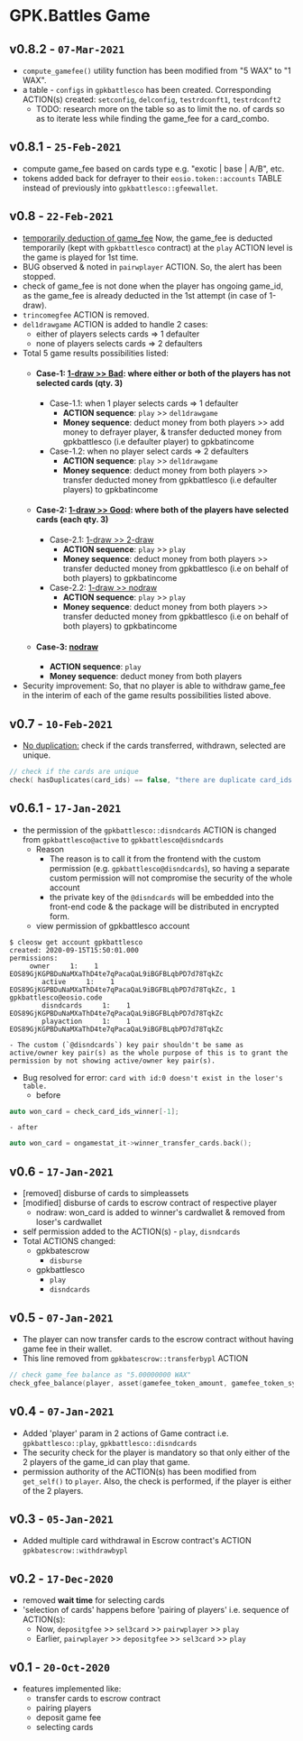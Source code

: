 GPK.Battles Game
================
v0.8.2 - `07-Mar-2021`
----
* `compute_gamefee()` utility function has been modified from "5 WAX" to "1 WAX".
* a table - `configs` in `gpkbattlesco` has been created. Corresponding ACTION(s) created: `setconfig`, `delconfig`, `testrdconft1`, `testrdconft2`
	- TODO: research more on the table so as to limit the no. of cards so as to iterate less while finding the game_fee for a card_combo.

v0.8.1 - `25-Feb-2021`
----
* compute game_fee based on cards type e.g. "exotic | base | A/B", etc.
* tokens added back for defrayer to their `eosio.token::accounts` TABLE instead of previously into `gpkbattlesco::gfeewallet`.

v0.8 - `22-Feb-2021`
----
* <u>temporarily deduction of game_fee</u> Now, the game_fee is deducted temporarily (kept with `gpkbattlesco` contract) at the `play` ACTION level is the game is played for 1st time.
* BUG observed & noted in `pairwplayer` ACTION. So, the alert has been stopped.
* check of game_fee is not done when the player has ongoing game_id, as the game_fee is already deducted in the 1st attempt (in case of 1-draw).
* `trincomegfee` ACTION is removed.
* `del1drawgame` ACTION is added to handle 2 cases:
	- either of players selects cards => 1 defaulter
	- none of players selects cards => 2 defaulters
* Total 5 game results possibilities listed:
	* #### Case-1: <u>1-draw >> Bad</u>: where either or both of the players has not selected cards (qty. 3)
		* Case-1.1: when 1 player selects cards => 1 defaulter
			- __ACTION sequence__: `play` >> `del1drawgame`
			- __Money sequence__: deduct money from both players >> add money to defrayer player, & transfer deducted money from gpkbattlesco (i.e defaulter player) to gpkbatincome
		* Case-1.2: when no player select cards => 2 defaulters
			- __ACTION sequence__: `play` >> `del1drawgame`
			- __Money sequence__: deduct money from both players >> transfer deducted money from gpkbattlesco (i.e defaulter players) to gpkbatincome

	* #### Case-2: <u>1-draw >> Good</u>: where both of the players have selected cards (each qty. 3)
		* Case-2.1: <u>1-draw >> 2-draw</u>
			- __ACTION sequence__: `play` >> `play`
			- __Money sequence__: deduct money from both players >> transfer deducted money from gpkbattlesco (i.e on behalf of both players) to gpkbatincome
		* Case-2.2: <u>1-draw >> nodraw</u>
			- __ACTION sequence__: `play` >> `play`
			- __Money sequence__: deduct money from both players >> transfer deducted money from gpkbattlesco (i.e on behalf of both players) to gpkbatincome

	* #### Case-3: <u>nodraw</u>
		* __ACTION sequence__: `play`
		* __Money sequence__: deduct money from both players
* Security improvement: So, that no player is able to withdraw game_fee in the interim of each of the game results possibilities listed above.

v0.7 - `10-Feb-2021`
----
* <u>No duplication:</u> check if the cards transferred, withdrawn, selected are unique.
```cpp
// check if the cards are unique
check( hasDuplicates(card_ids) == false, "there are duplicate card_ids.");
```

v0.6.1 - `17-Jan-2021`
----
* the permission of the `gpkbattlesco::disndcards` ACTION is changed from `gpkbattlesco@active` to `gpkbattlesco@disndcards`
	- Reason
		+ The reason is to call it from the frontend with the custom permission (e.g. `gpkbattlesco@disndcards`), so having a separate custom permission will not compromise the security of the whole account
		+ the private key of the `@disndcards` will be embedded into the front-end code & the package will be distributed in encrypted form. 
	- view permission of gpkbattlesco account
```console
$ cleosw get account gpkbattlesco
created: 2020-09-15T15:50:01.000
permissions:
     owner     1:    1 EOS89GjKGPBDuNaMXaThD4te7qPacaQaL9iBGFBLqbPD7d78TqkZc
        active     1:    1 EOS89GjKGPBDuNaMXaThD4te7qPacaQaL9iBGFBLqbPD7d78TqkZc, 1 gpkbattlesco@eosio.code
        disndcards     1:    1 EOS89GjKGPBDuNaMXaThD4te7qPacaQaL9iBGFBLqbPD7d78TqkZc
        playaction     1:    1 EOS89GjKGPBDuNaMXaThD4te7qPacaQaL9iBGFBLqbPD7d78TqkZc
```
	- The custom (`@disndcards`) key pair shouldn't be same as active/owner key pair(s) as the whole purpose of this is to grant the permission by not showing active/owner key pair(s). 
* Bug resolved for error: `card with id:0 doesn't exist in the loser's table.`
	- before
```cpp
auto won_card = check_card_ids_winner[-1];
```
	- after
```cpp
auto won_card = ongamestat_it->winner_transfer_cards.back();
```

v0.6 - `17-Jan-2021`
----
* [removed] disburse of cards to simpleassets
* [modified] disburse of cards to escrow contract of respective player
	- nodraw: won_card is added to winner's cardwallet & removed from loser's cardwallet
* self permission added to the ACTION(s) - `play`, `disndcards`
* Total ACTIONS changed:
	- gpkbatescrow
		+ `disburse`
	- gpkbattlesco
		+ `play`
		+ `disndcards`

v0.5 - `07-Jan-2021`
----
* The player can now transfer cards to the escrow contract without having game fee in their wallet.
* This line removed from `gpkbatescrow::transferbypl` ACTION
```cpp
// check game_fee balance as "5.00000000 WAX"
check_gfee_balance(player, asset(gamefee_token_amount, gamefee_token_symbol));
```

v0.4 - `07-Jan-2021`
----
* Added 'player' param in 2 actions of Game contract i.e. `gpkbattlesco::play`, `gpkbattlesco::disndcards`
* The security check for the player is mandatory so that only either of the 2 players of the game_id can play that game.
* permission authority of the ACTION(s) has been modified from `get_self()` to `player`. Also, the check is performed, if the player is either of the 2 players.

v0.3 - `05-Jan-2021`
----
* Added multiple card withdrawal in Escrow contract's ACTION `gpkbatescrow::withdrawbypl`

v0.2 - `17-Dec-2020`
----
* removed __wait time__ for selecting cards
* 'selection of cards' happens before 'pairing of players' i.e. sequence of ACTION(s): 
	- Now, `depositgfee` >> `sel3card` >> `pairwplayer` >> `play`
	- Earlier, `pairwplayer` >> `depositgfee` >> `sel3card` >> `play`

v0.1 - `20-Oct-2020`
----
* features implemented like:
	- transfer cards to escrow contract
	- pairing players
	- deposit game fee
	- selecting cards